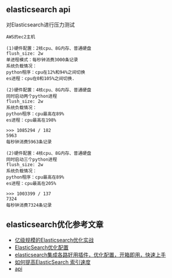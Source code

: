 ## elasticsearch api

对Elasticsearch进行压力测试
```
AWS的ec2主机

(1)硬件配置：2核cpu、8G内存、普通硬盘
flush_size: 2w
单进程模式：每秒钟消费3000条记录
系统负载情况：
python程序：cpu在12%和94%之间切换
es进程：cpu在0和105%之间切换.

(2)硬件配置：4核cpu、8G内存、普通硬盘
同时启动两个python进程
flush_size: 2w
系统负载情况：
python程序：cpu最高在89%
es进程：cpu最高在198%

>>> 1085294 / 182
5963
每秒钟消费5963条记录

(2)硬件配置：4核cpu、8G内存、普通硬盘
同时启动三个python进程
flush_size: 2w
系统负载情况：
python程序：cpu最高在89%
es进程：cpu最高在205%

>>> 1003399 / 137
7324
每秒钟消费7324条记录
```



## elasticsearch优化参考文章
* [亿级规模的Elasticsearch优化实战](http://chuansong.me/n/1610745)
* [ElasticSearch优化配置](http://www.cnblogs.com/Jerryshome/p/5036171.html)
* [elasticsearch集成各路好用插件，优化配置，开箱即用，快速上手](https://github.com/full-stack-engineer/elasticsearch-integrated)
* [如何提高ElasticSearch 索引速度](http://www.jianshu.com/p/5eeeeb4375d4)
* [api](http://elasticsearch-py.readthedocs.io/en/latest/index.html)
